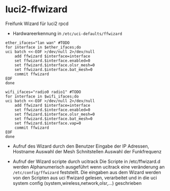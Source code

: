 # luci2-ffwizard
Freifunk Wizard für luci2 rpcd

- Hardwareerkennung in ```/etc/uci-defaults/ffwizard```
```
ether_ifaces="lan wan" #TODO
for interface in $ether_ifaces;do
uci batch <<-EOF >/dev/null 2>/dev/null
	add ffwizard $interface=interface
	set ffwizard.$interface.enabled=0
	set ffwizard.$interface.olsr_mesh=0
	set ffwizard.$interface.bat_mesh=0
	commit ffwizard
EOF
done
```
```
wifi_ifaces="radio0 radio1" #TODO
for interface in $wifi_ifaces;do
uci batch <<-EOF >/dev/null 2>/dev/null
	add ffwizard $interface=interface
	set ffwizard.$interface.enabled=0
	set ffwizard.$interface.olsr_mesh=0
	set ffwizard.$interface.bat_mesh=0
	set ffwizard.$interface.vap=0
	commit ffwizard
EOF
done
```
- Aufruf des Wizard durch den Benutzer
 Eingabe der IP Adressen, Hostname
 Auswahl der Mesh Schnitstellen
 Auswahl der Funkfrequenz
 
- Aufruf der Wizard scripte durch ucitrack
 Die Scripte in /etc/ffwizard.d werden Alphanumerisch ausgeführt wenn ucitrack eine veränderung an
 ```/etc/config/ffwizard``` feststellt.
 Die eingaben aus dem Wizard werden von den Scripten aus uci ffwizard gelesen, verarbeitet
 und in die uci system config (system,wireless,network,olsr,...) geschrieben
